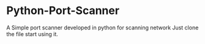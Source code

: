 # Python-Port-Scanner
A Simple port scanner developed in python for scanning network
Just clone the file start using it.
